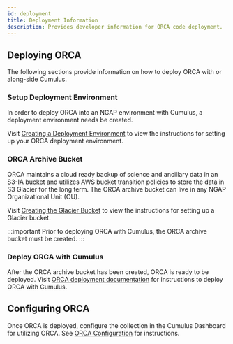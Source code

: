 ```yaml
---
id: deployment
title: Deployment Information
description: Provides developer information for ORCA code deployment.
---
```

## Deploying ORCA
The following sections provide information on how to
deploy ORCA with or along-side Cumulus.
### Setup Deployment Environment
In order to deploy ORCA into an NGAP environment with 
Cumulus, a deployment environment needs be created.

Visit [Creating a Deployment Environment](setting-up-deployment-environment.mdx)
to view the instructions for setting up your ORCA deployment environment.

### ORCA Archive Bucket
ORCA maintains a cloud ready backup of science and 
ancillary data in an S3-IA bucket and utilizes AWS 
bucket transition policies to store the data in S3 
Glacier for the long term. The ORCA archive bucket can 
live in any NGAP Organizational Unit (OU).

Visit [Creating the Glacier Bucket](creating-orca-glacier-bucket.md)
to view the instructions for setting up a Glacier 
bucket.

:::important
Prior to deploying ORCA with Cumulus, the ORCA archive bucket must be
created.
:::

### Deploy ORCA with Cumulus
After the ORCA archive bucket has been created, ORCA is ready to be
deployed. Visit [ORCA deployment documentation](deployment-with-cumulus.md)
for instructions to deploy ORCA with Cumulus.


## Configuring ORCA
Once ORCA is deployed, configure the collection in the Cumulus Dashboard for utilizing ORCA. See [ORCA Configuration](deployment-with-cumulus.md#collection-configuration) 
for instructions.

